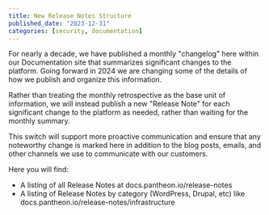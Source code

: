 ```yaml
---
title: New Release Notes Structure
published_date: "2023-12-31"
categories: [security, documentation]
---
```


For nearly a decade, we have published a monthly "changelog" here within our Documentation site that summarizes significant changes to the platform.
Going forward in 2024 we are changing some of the details of how we publish and organize this information.

Rather than treating the monthly retrospective as the base unit of information, we will instead publish a new "Release Note" for each significant change to the platform as needed, rather than waiting for the monthly summary.

This switch will support more proactive communication and ensure that any noteworthy change is marked here in addition to the blog posts, emails, and other channels we use to communicate with our customers.

Here you will find:
* A listing of all Release Notes at docs.pantheon.io/release-notes
* A listing of Release Notes by category (WordPress, Drupal, etc) like docs.pantheon.io/release-notes/infrastructure


